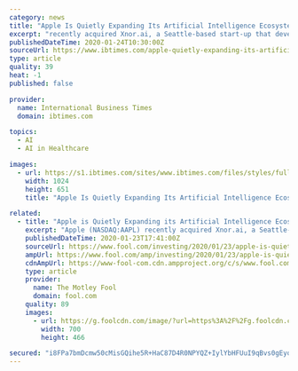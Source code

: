 ```yaml
---
category: news
title: "Apple Is Quietly Expanding Its Artificial Intelligence Ecosystem"
excerpt: "recently acquired Xnor.ai, a Seattle-based start-up that develops low-power, edge-based artificial intelligence tools. Apple didn't disclose the terms of the deal, but GeekWire claimed that the deal was worth about $200 million."
publishedDateTime: 2020-01-24T10:30:00Z
sourceUrl: https://www.ibtimes.com/apple-quietly-expanding-its-artificial-intelligence-ecosystem-2908660
type: article
quality: 39
heat: -1
published: false

provider:
  name: International Business Times
  domain: ibtimes.com

topics:
  - AI
  - AI in Healthcare

images:
  - url: https://s1.ibtimes.com/sites/www.ibtimes.com/files/styles/full/public/2020/01/03/tim-cook-speaks-during-a-product-launch-at.jpg
    width: 1024
    height: 651
    title: "Apple Is Quietly Expanding Its Artificial Intelligence Ecosystem"

related:
  - title: "Apple is Quietly Expanding its Artificial Intelligence Ecosystem"
    excerpt: "Apple (NASDAQ:AAPL) recently acquired Xnor.ai, a Seattle-based start-up that develops low-power, edge-based artificial intelligence tools. Apple didn't disclose the terms of the deal, but GeekWire claimed that the deal was worth about $200 million. Apple reportedly paid a similar amount for Turi, another Seattle-based company that specializes ..."
    publishedDateTime: 2020-01-23T17:41:00Z
    sourceUrl: https://www.fool.com/investing/2020/01/23/apple-is-quietly-expanding-its-artificial-intellig.aspx
    ampUrl: https://www.fool.com/amp/investing/2020/01/23/apple-is-quietly-expanding-its-artificial-intellig.aspx
    cdnAmpUrl: https://www-fool-com.cdn.ampproject.org/c/s/www.fool.com/amp/investing/2020/01/23/apple-is-quietly-expanding-its-artificial-intellig.aspx
    type: article
    provider:
      name: The Motley Fool
      domain: fool.com
    quality: 89
    images:
      - url: https://g.foolcdn.com/image/?url=https%3A%2F%2Fg.foolcdn.com%2Feditorial%2Fimages%2F554243%2Fgettyimages-1037156090.jpg&w=700&op=resize
        width: 700
        height: 466

secured: "i8FPa7bmDcmw50cMisGQihe5R+HaC87D4R0NPYQZ+IylYbHFUuI9qBvs0gEyqvEZTznBp0Ul3bIhI9uiOH2STmM1eHC7EUuHB8mbau3ALdTV57ABxh46gcQSK0S4mxwUhZ6K5UJLBZCMR7jbUr9AyMwb3ZyLydIwmGPDKZIqJnbaz0v4A2ZQvYXjy5/cy9U9zjTjfR0N2LlSfyhnPbBQ+V1glzi4oOlEc0fK/RmfeEEPkKNqiLOJDVrcj89KjaoFWHGKfob8IqtdUJ3O30IwLm7I6Elo4r9pqnLegOFyarRMb6YwkxuW34HoEy6EpNui;Fo1KZJroUH2CSqldHUodCg=="
---
```


